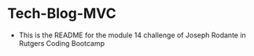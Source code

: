 # Tech-Blog-MVC

- This is the README for the module 14 challenge of Joseph Rodante in Rutgers Coding Bootcamp